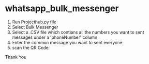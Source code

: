 # whatsapp_bulk_messenger

1. Run Projecthub.py file 
2. Select Bulk Messenger 
3. Select a .CSV file which contians all the numbers you want to sent messages under a 'phoneNumber' column
4. Enter the common message you want to sent everyone
5. scan the QR Code.

Thank You
